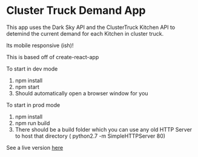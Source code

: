 # Cluster Truck Demand App

This app uses the Dark Sky API and the ClusterTruck Kitchen API to detemind the current demand for each Kitchen in cluster truck.

Its mobile responsive (ish)!

This is based off of create-react-app

To start in dev mode

1. npm install
2. npm start
3. Should automatically open a browser window for you

To start in prod mode

1. npm install
2. npm run build
3. There should be a build folder which you can use any old HTTP Server to host that directory ( python2.7 -m SimpleHTTPServer 80)

See a live version [here](https://clustertruck-weather-demand.herokuapp.com/)